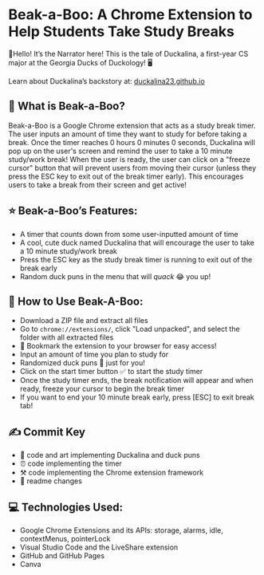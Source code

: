 # Beak-a-Boo: A Chrome Extension to Help Students Take Study Breaks

👋Hello! It’s the Narrator here! This is the tale of Duckalina, a first-year CS major at the Georgia Ducks of Duckology! 🖥️

Learn about Duckalina’s backstory at: [duckalina23.github.io](https://duckalina23.github.io/)

## 💁 What is Beak-a-Boo? 

Beak-a-Boo is a Google Chrome extension that acts as a study break timer. The user inputs an amount of time they want to study for before taking a break. Once the timer reaches 0 hours 0 minutes 0 seconds, Duckalina will pop up on the user's screen and remind the user to take a 10 minute study/work break! When the user is ready, the user can click on a "freeze cursor" button that will prevent users from moving their cursor (unless they press the ESC key to exit out of the break timer early). This encourages users to take a break from their screen and get active!

## ⭐ Beak-a-Boo’s Features:
* A timer that counts down from some user-inputted amount of time
* A cool, cute duck named Duckalina that will encourage the user to take a 10 minute study/work break
* Press the ESC key as the study break timer is running to exit out of the break early
* Random duck puns in the menu that will *quack* 😂 you up!

## 🦆 How to Use Beak-A-Boo:
* Download a ZIP file and extract all files
* Go to ```chrome://extensions/```, click "Load unpacked", and select the folder with all extracted files 
* 📑 Bookmark the extension to your browser for easy access!
* Input an amount of time you plan to study for
* Randomized duck puns 👅 just for you! 
* Click on the start timer button ✅ to start the study timer
* Once the study timer ends, the break notification will appear and when ready, freeze your cursor to begin the break timer
* If you want to end your 10 minute break early, press [ESC] to exit break tab!
  
## ✍️ Commit Key
* 🦆 code and art implementing Duckalina and duck puns
* ⏰ code implementing the timer
* ⚒️ code implementing the Chrome extension framework
* 💄 readme changes
  
## 💻 Technologies Used:
* Google Chrome Extensions and its APIs: storage, alarms, idle, contextMenus, pointerLock
* Visual Studio Code and the LiveShare extension
* GitHub and GitHub Pages
* Canva

